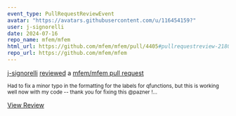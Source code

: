 ```yaml
---
event_type: PullRequestReviewEvent
avatar: "https://avatars.githubusercontent.com/u/116454159?"
user: j-signorelli
date: 2024-07-16
repo_name: mfem/mfem
html_url: https://github.com/mfem/mfem/pull/4405#pullrequestreview-2180994837
repo_url: https://github.com/mfem/mfem
---
```


<a href='https://github.com/j-signorelli' target='_blank'>j-signorelli</a> <a href='https://github.com/mfem/mfem/pull/4405#pullrequestreview-2180994837' target='_blank'>reviewed</a> a <a href='https://github.com/mfem/mfem/pull/4405' target='_blank'>mfem/mfem pull request</a>

<small>Had to fix a minor typo in the formatting for the labels for qfunctions, but this is working well now with my code -- thank you for fixing this @pazner !...</small>

<a href='https://github.com/mfem/mfem/pull/4405#pullrequestreview-2180994837' target='_blank'>View Review</a>